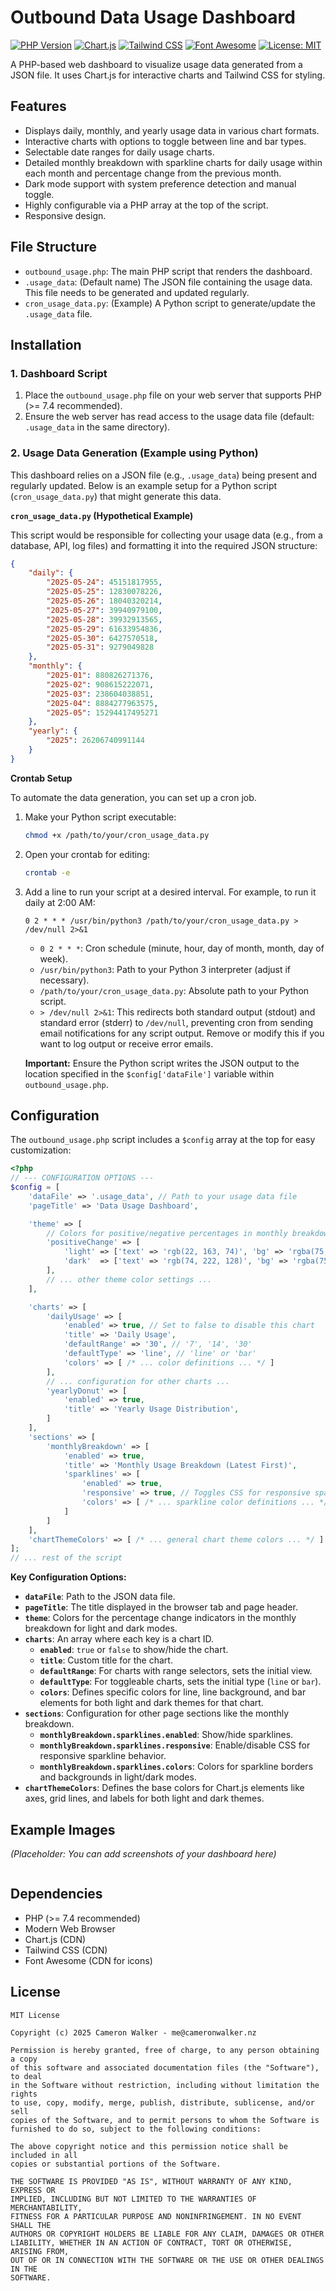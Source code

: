 # Outbound Data Usage Dashboard

[![PHP Version](https://img.shields.io/badge/php-%3E%3D7.4-8892BF.svg)](https://www.php.net/)
[![Chart.js](https://img.shields.io/badge/Chart.js-v2.9.x%2B-ff6384.svg)](https://www.chartjs.org/)
[![Tailwind CSS](https://img.shields.io/badge/Tailwind_CSS-v3.x-38B2AC.svg)](https://tailwindcss.com/)
[![Font Awesome](https://img.shields.io/badge/Font_Awesome-v6.x-528DD7.svg)](https://fontawesome.com/)
[![License: MIT](https://img.shields.io/badge/License-MIT-yellow.svg)](https://opensource.org/licenses/MIT)

A PHP-based web dashboard to visualize usage data generated from a JSON file. It uses Chart.js for interactive charts and Tailwind CSS for styling.

## Features

* Displays daily, monthly, and yearly usage data in various chart formats.
* Interactive charts with options to toggle between line and bar types.
* Selectable date ranges for daily usage charts.
* Detailed monthly breakdown with sparkline charts for daily usage within each month and percentage change from the previous month.
* Dark mode support with system preference detection and manual toggle.
* Highly configurable via a PHP array at the top of the script.
* Responsive design.

## File Structure

* `outbound_usage.php`: The main PHP script that renders the dashboard.
* `.usage_data`: (Default name) The JSON file containing the usage data. This file needs to be generated and updated regularly.
* `cron_usage_data.py`: (Example) A Python script to generate/update the `.usage_data` file.

## Installation

### 1. Dashboard Script

1.  Place the `outbound_usage.php` file on your web server that supports PHP (>= 7.4 recommended).
2.  Ensure the web server has read access to the usage data file (default: `.usage_data` in the same directory).

### 2. Usage Data Generation (Example using Python)

This dashboard relies on a JSON file (e.g., `.usage_data`) being present and regularly updated. Below is an example setup for a Python script (`cron_usage_data.py`) that might generate this data.

**`cron_usage_data.py` (Hypothetical Example)**

This script would be responsible for collecting your usage data (e.g., from a database, API, log files) and formatting it into the required JSON structure:

```json
{
    "daily": {
        "2025-05-24": 45151817955,
        "2025-05-25": 12830078226,
        "2025-05-26": 18040320214,
        "2025-05-27": 39940979100,
        "2025-05-28": 39932913565,
        "2025-05-29": 61633954836,
        "2025-05-30": 6427570518,
        "2025-05-31": 9279049828
    },
    "monthly": {
        "2025-01": 880826271376,
        "2025-02": 908615222071,
        "2025-03": 238604038851,
        "2025-04": 8884277963575,
        "2025-05": 15294417495271
    },
    "yearly": {
        "2025": 26206740991144
    }
}
```

**Crontab Setup**

To automate the data generation, you can set up a cron job.

1.  Make your Python script executable:
    ```bash
    chmod +x /path/to/your/cron_usage_data.py
    ```
2.  Open your crontab for editing:
    ```bash
    crontab -e
    ```
3.  Add a line to run your script at a desired interval. For example, to run it daily at 2:00 AM:
    ```cron
    0 2 * * * /usr/bin/python3 /path/to/your/cron_usage_data.py > /dev/null 2>&1
    ```
    * `0 2 * * *`: Cron schedule (minute, hour, day of month, month, day of week).
    * `/usr/bin/python3`: Path to your Python 3 interpreter (adjust if necessary).
    * `/path/to/your/cron_usage_data.py`: Absolute path to your Python script.
    * `> /dev/null 2>&1`: This redirects both standard output (stdout) and standard error (stderr) to `/dev/null`, preventing cron from sending email notifications for any script output. Remove or modify this if you want to log output or receive error emails.

    **Important:** Ensure the Python script writes the JSON output to the location specified in the `$config['dataFile']` variable within `outbound_usage.php`.

## Configuration

The `outbound_usage.php` script includes a `$config` array at the top for easy customization:

```php
<?php
// --- CONFIGURATION OPTIONS ---
$config = [
    'dataFile' => '.usage_data', // Path to your usage data file
    'pageTitle' => 'Data Usage Dashboard',

    'theme' => [
        // Colors for positive/negative percentages in monthly breakdown
        'positiveChange' => [
            'light' => ['text' => 'rgb(22, 163, 74)', 'bg' => 'rgba(75, 175, 75, 0.15)'],
            'dark'  => ['text' => 'rgb(74, 222, 128)', 'bg' => 'rgba(75, 175, 75, 0.25)']
        ],
        // ... other theme color settings ...
    ],

    'charts' => [
        'dailyUsage' => [
            'enabled' => true, // Set to false to disable this chart
            'title' => 'Daily Usage',
            'defaultRange' => '30', // '7', '14', '30'
            'defaultType' => 'line', // 'line' or 'bar'
            'colors' => [ /* ... color definitions ... */ ]
        ],
        // ... configuration for other charts ...
        'yearlyDonut' => [
            'enabled' => true,
            'title' => 'Yearly Usage Distribution',
        ]
    ],
    'sections' => [
        'monthlyBreakdown' => [
            'enabled' => true,
            'title' => 'Monthly Usage Breakdown (Latest First)',
            'sparklines' => [
                'enabled' => true, 
                'responsive' => true, // Toggles CSS for responsive sparklines
                'colors' => [ /* ... sparkline color definitions ... */ ]
            ]
        ]
    ],
    'chartThemeColors' => [ /* ... general chart theme colors ... */ ]
];
// ... rest of the script
```

**Key Configuration Options:**

* **`dataFile`**: Path to the JSON data file.
* **`pageTitle`**: The title displayed in the browser tab and page header.
* **`theme`**: Colors for the percentage change indicators in the monthly breakdown for light and dark modes.
* **`charts`**: An array where each key is a chart ID.
    * **`enabled`**: `true` or `false` to show/hide the chart.
    * **`title`**: Custom title for the chart.
    * **`defaultRange`**: For charts with range selectors, sets the initial view.
    * **`defaultType`**: For toggleable charts, sets the initial type (`line` or `bar`).
    * **`colors`**: Defines specific colors for line, line background, and bar elements for both light and dark themes for that chart.
* **`sections`**: Configuration for other page sections like the monthly breakdown.
    * **`monthlyBreakdown.sparklines.enabled`**: Show/hide sparklines.
    * **`monthlyBreakdown.sparklines.responsive`**: Enable/disable CSS for responsive sparkline behavior.
    * **`monthlyBreakdown.sparklines.colors`**: Colors for sparkline borders and backgrounds in light/dark modes.
* **`chartThemeColors`**: Defines the base colors for Chart.js elements like axes, grid lines, and labels for both light and dark themes.

## Example Images

*(Placeholder: You can add screenshots of your dashboard here)*

```
```

## Dependencies

* PHP (>= 7.4 recommended)
* Modern Web Browser
* Chart.js (CDN)
* Tailwind CSS (CDN)
* Font Awesome (CDN for icons)

## License
```
MIT License

Copyright (c) 2025 Cameron Walker - me@cameronwalker.nz

Permission is hereby granted, free of charge, to any person obtaining a copy
of this software and associated documentation files (the "Software"), to deal
in the Software without restriction, including without limitation the rights
to use, copy, modify, merge, publish, distribute, sublicense, and/or sell
copies of the Software, and to permit persons to whom the Software is
furnished to do so, subject to the following conditions:

The above copyright notice and this permission notice shall be included in all
copies or substantial portions of the Software.

THE SOFTWARE IS PROVIDED "AS IS", WITHOUT WARRANTY OF ANY KIND, EXPRESS OR
IMPLIED, INCLUDING BUT NOT LIMITED TO THE WARRANTIES OF MERCHANTABILITY,
FITNESS FOR A PARTICULAR PURPOSE AND NONINFRINGEMENT. IN NO EVENT SHALL THE
AUTHORS OR COPYRIGHT HOLDERS BE LIABLE FOR ANY CLAIM, DAMAGES OR OTHER
LIABILITY, WHETHER IN AN ACTION OF CONTRACT, TORT OR OTHERWISE, ARISING FROM,
OUT OF OR IN CONNECTION WITH THE SOFTWARE OR THE USE OR OTHER DEALINGS IN THE
SOFTWARE.
```

